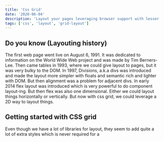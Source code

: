 ```yaml
---
title: 'Css Grid'
date: '2020-06-04'
description: 'Layout your pages leveraging browser support with lesser lines of code. No need to use a bulky framework'
tags: ['css', 'layout', 'grid-layout']
---
```


## Do you know (Layouting history)

The first web page went live on August 6, 1991. It was dedicated to information on the World Wide Web project and was made by Tim Berners-Lee. Then came tables in 1993, where we could give layout to pages, but it was very bulky to the DOM. In 1997, Divisions, a.k.a divs was introduced and made the layout more simpler with floats and semantic rich and lighter with DOM. But then alignment was a problem for adjacent divs. In early 2014 flex layout was introduced which is very powerful to do component layout-ing. But then flex was also one dimensional. Either we could layout things horizontally or vertically. But now with css grid, we could leverage a 2D way to layout things.

## Getting started with CSS grid
Even though we have a lot of libraries for layout, they seem to add quite a lot of extra styles which is never required for a 